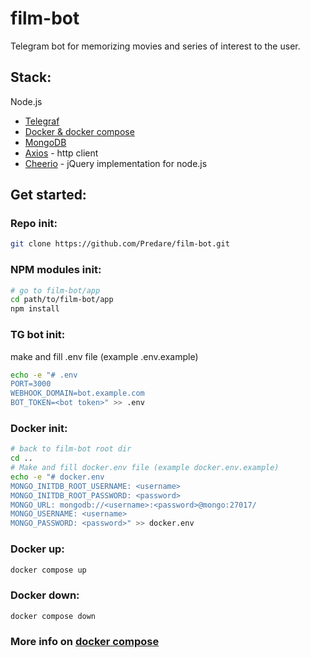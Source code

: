 # film-bot
Telegram bot for memorizing movies and series of interest to the user.

## Stack:
Node.js
- [Telegraf](https://github.com/telegraf/telegraf)
- [Docker & docker compose](https://docs.docker.com/get-started/)
- [MongoDB](https://www.mongodb.com/docs/drivers/node/current/)
- [Axios](https://github.com/axios/axios) - http client
- [Cheerio](https://github.com/cheeriojs/cheerio) - jQuery implementation for node.js

## Get started:
 
### Repo init:
```bash
git clone https://github.com/Predare/film-bot.git
```

### NPM modules init:
```bash
# go to film-bot/app
cd path/to/film-bot/app
npm install
```

### TG bot init:
make and fill .env file (example .env.example) 
```bash
echo -e "# .env
PORT=3000
WEBHOOK_DOMAIN=bot.example.com
BOT_TOKEN=<bot token>" >> .env
```

### Docker init:
```bash
# back to film-bot root dir 
cd .. 
# Make and fill docker.env file (example docker.env.example)
echo -e "# docker.env
MONGO_INITDB_ROOT_USERNAME: <username>
MONGO_INITDB_ROOT_PASSWORD: <password>
MONGO_URL: mongodb://<username>:<password>@mongo:27017/
MONGO_USERNAME: <username>
MONGO_PASSWORD: <password>" >> docker.env
```
### Docker up:
```bash
docker compose up
```

### Docker down:
```bash
docker compose down
```

### More info on <a href="https://docs.docker.com/compose/">docker compose</a> 


